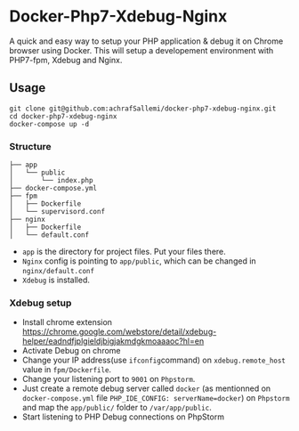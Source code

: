 # Docker-Php7-Xdebug-Nginx

A quick and easy way to setup your PHP application & debug it on Chrome browser using Docker. This will setup a developement environment with PHP7-fpm, Xdebug and Nginx.

## Usage
~~~
git clone git@github.com:achrafSallemi/docker-php7-xdebug-nginx.git
cd docker-php7-xdebug-nginx
docker-compose up -d
~~~

### Structure

~~~
├── app
│   └── public
│       └── index.php
├── docker-compose.yml
├── fpm
│   ├── Dockerfile
│   └── supervisord.conf
├── nginx
│   ├── Dockerfile
│   └── default.conf
~~~

- `app` is the directory for project files. Put your files there.
- `Nginx` config is pointing to `app/public`, which can be changed in `nginx/default.conf`
- `Xdebug` is installed.


### Xdebug setup
- Install chrome extension https://chrome.google.com/webstore/detail/xdebug-helper/eadndfjplgieldjbigjakmdgkmoaaaoc?hl=en
- Activate Debug on chrome
- Change your IP address(use `ifconfig`command) on `xdebug.remote_host` value in `fpm/Dockerfile`.
- Change your listening port to `9001` on `Phpstorm`.
- Just create a remote debug server called `docker` (as mentionned on `docker-compose.yml` file `PHP_IDE_CONFIG: serverName=docker`) on `Phpstorm` and map the `app/public/` folder to `/var/app/public`.
- Start listening to PHP Debug connections on PhpStorm
